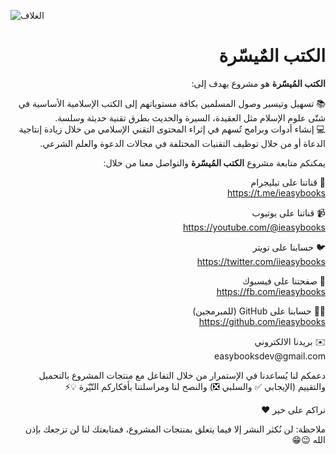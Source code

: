 ![الغلاف](https://user-images.githubusercontent.com/7662492/229292091-6b465fe7-93e9-4a04-9f49-5e5c26a8aa9b.png)

<div dir="rtl">
  <h1>الكتب المٌيسّرة</h1>

  <p><strong>الكتب المُيسّرة</strong> هو مشروع يهدف إلى:</p>
  <p>📚 تسهيل وتيسير وصول المسلمين بكافة مستوياتهم إلى الكتب الإسلامية الأساسية في شتّى علوم الإسلام مثل العقيدة، السيرة والحديث بطرق تقنية حديثة وسلسة.<br>💻 إنشاء أدوات وبرامج تُسهم في إثراء المحتوى التقني الإسلامي من خلال زيادة إنتاجية الدعاة أو من خلال توظيف التقنيات المختلفة في مجالات الدعوة والعلم الشرعي.</p>

  <p>يمكنكم متابعة مشروع <strong>الكتب المُيسّرة</strong> والتواصل معنا من خلال:</p>

  <p>💬 قناتنا على تيليجرام<br>
  <a href="https://t.me/ieasybooks">https://t.me/ieasybooks</a></p>

  <p>📹 قناتنا على يوتيوب<br>
  <a href="https://youtube.com/@ieasybooks">https://youtube.com/@ieasybooks</a></p>

  <p>🐦 حسابنا على تويتر<br>
  <a href="https://twitter.com/iieasybooks">https://twitter.com/iieasybooks</a></p>

  <p>📜 صفحتنا على فيسبوك<br>
  <a href="https://fb.com/ieasybooks">https://fb.com/ieasybooks</a></p>

  <p>👨‍💻 حسابنا على GitHub (للمبرمجين)<br>
  <a href="https://github.com/ieasybooks">https://github.com/ieasybooks</a></p>

  <p>✉️ بريدنا الالكتروني<br>
  easybooksdev@gmail.com</p>

  <p>دعمكم لنا يُساعدنا في الإستمرار من خلال التفاعل مع منتجات المشروع بالتحميل والتقييم (الإيجابي ✅ والسلبي ❎) والنصح لنا ومراسلتنا بأفكاركم النّيّرة 💡⚡️</p>

  <p>نراكم على خير ❤️</p>

  <p>ملاحظة: لن نُكثر النشر إلا فيما يتعلق بمنتجات المشروع، فمتابعتك لنا لن تزجعك بإذن الله 😉😁</p>
</div>
